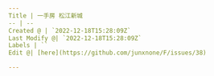 ```yaml
---
Title | 一手房 松江新城
-- | --
Created @ | `2022-12-18T15:28:09Z`
Last Modify @| `2022-12-18T15:28:09Z`
Labels | ``
Edit @| [here](https://github.com/junxnone/F/issues/38)

---
```


